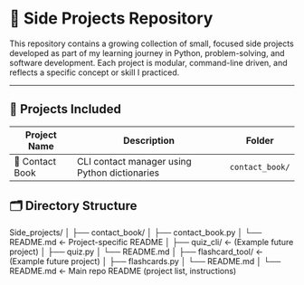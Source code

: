 # 🧰 Side Projects Repository

This repository contains a growing collection of small, focused side projects developed as part of my learning journey in Python, problem-solving, and software development. Each project is modular, command-line driven, and reflects a specific concept or skill I practiced.

---

## 📁 Projects Included

| Project Name     | Description                                          | Folder         |
|------------------|------------------------------------------------------|----------------|
| 📇 Contact Book  | CLI contact manager using Python dictionaries        | `contact_book/`|



## 🗂 Directory Structure
Side_projects/
│
├── contact_book/
│   ├── contact_book.py
│   └── README.md              ← Project-specific README
│
├── quiz_cli/                  ← (Example future project)
│   ├── quiz.py
│   └── README.md
│
├── flashcard_tool/            ← (Example future project)
│   ├── flashcards.py
│   └── README.md
│
└── README.md                  ← Main repo README (project list, instructions)


